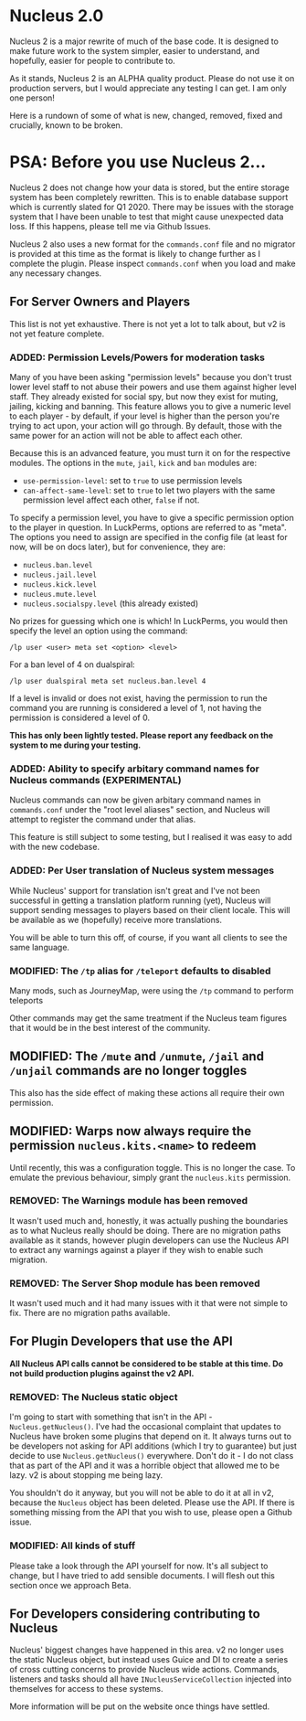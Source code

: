 # Nucleus 2.0

Nucleus 2 is a major rewrite of much of the base code. It is designed to make future work to the system simpler, easier to understand, and
 hopefully, easier for people to contribute to.

As it stands, Nucleus 2 is an ALPHA quality product. Please do not use it on production servers, but I would appreciate any testing I can get. I am
 only one person!

Here is a rundown of some of what is new, changed, removed, fixed and crucially, known to be broken.

# PSA: Before you use Nucleus 2...

Nucleus 2 does not change how your data is stored, but the entire storage system has been completely rewritten. This is to enable database support
 which is currently slated for Q1 2020. There may be issues with the storage system that I have been unable to test that might cause unexpected
 data loss. If this happens, please tell me via Github Issues.
 
Nucleus 2 also uses a new format for the `commands.conf` file and no migrator is provided at this time as the format is likely to change further
as I complete the plugin. Please inspect `commands.conf` when you load and make any necessary changes. 

## For Server Owners and Players

This list is not yet exhaustive. There is not yet a lot to talk about, but v2 is not yet feature complete.

### ADDED: Permission Levels/Powers for moderation tasks

Many of you have been asking "permission levels" because you don't trust lower level staff to not abuse their powers and use them against higher
 level staff. They already existed for social spy, but now they exist for muting, jailing, kicking and banning. This feature allows you to give a
 numeric level to each player - by default, if your level is higher than the person you're trying to act upon, your action will go through. By
 default, those with the same power for an action will not be able to affect each other.   
 
Because this is an advanced feature, you must turn it on for the respective modules. The options in the `mute`, `jail`, `kick` and `ban` modules are:

* `use-permission-level`: set to `true` to use permission levels
* `can-affect-same-level`: set to `true` to let two players with the same permission level affect each other, `false` if not. 

To specify a permission level, you have to give a specific permission option to the player in question. In LuckPerms, options are referred to as
 "meta". The options you need to assign are specified in the config file (at least for now, will be on docs later), but for convenience, they are:
 
* `nucleus.ban.level`
* `nucleus.jail.level`
* `nucleus.kick.level`
* `nucleus.mute.level`
* `nucleus.socialspy.level` (this already existed)

No prizes for guessing which one is which! In LuckPerms, you would then specify the level an option using the command:

```
/lp user <user> meta set <option> <level>
```

For a ban level of 4 on dualspiral:

```
/lp user dualspiral meta set nucleus.ban.level 4
```

If a level is invalid or does not exist, having the permission to run the command you are running is considered a level of 1, not having the
permission is considered a level of 0.

**This has only been lightly tested. Please report any feedback on the system to me during your testing.** 

### ADDED: Ability to specify arbitary command names for Nucleus commands (EXPERIMENTAL)

Nucleus commands can now be given arbitary command names in `commands.conf` under the "root level aliases" section, and Nucleus will attempt to
 register the command under that alias.

This feature is still subject to some testing, but I realised it was easy to add with the new codebase.

### ADDED: Per User translation of Nucleus system messages

While Nucleus' support for translation isn't great and I've not been successful in getting a translation platform running (yet), Nucleus will
 support sending messages to players based on their client locale. This will be available as we (hopefully) receive more translations.
 
You will be able to turn this off, of course, if you want all clients to see the same language.

### MODIFIED: The `/tp` alias for `/teleport` defaults to disabled

Many mods, such as JourneyMap, were using the `/tp` command to perform teleports 

Other commands may get the same treatment if the Nucleus team figures that it would be in the best interest of the community.

## MODIFIED: The `/mute` and `/unmute`, `/jail` and `/unjail` commands are no longer toggles

This also has the side effect of making these actions all require their own permission.

## MODIFIED: Warps now always require the permission `nucleus.kits.<name>` to redeem 

Until recently, this was a configuration toggle. This is no longer the case. To emulate the previous behaviour, simply grant the 
`nucleus.kits` permission.

### REMOVED: The Warnings module has been removed

It wasn't used much and, honestly, it was actually pushing the boundaries as to what Nucleus really should be doing. There are no migration paths
 available as it stands, however plugin developers can use the Nucleus API to extract any warnings against a player if they wish to enable such
 migration.

### REMOVED: The Server Shop module has been removed

It wasn't used much and it had many issues with it that were not simple to fix. There are no migration paths available.

## For Plugin Developers that use the API

**All Nucleus API calls cannot be considered to be stable at this time. Do not build production plugins against the v2 API.**

### REMOVED: The Nucleus static object

I'm going to start with something that isn't in the API - `Nucleus.getNucleus()`. I've had the occasional complaint that updates to Nucleus have
 broken some plugins that depend on it. It always turns out to be developers not asking for API additions (which I try to guarantee) but just decide
 to use `Nucleus.getNucleus()` everywhere. Don't do it - I do not class that as part of the API and it was a horrible object that allowed me to be
 lazy. v2 is about stopping me being lazy.
 
You shouldn't do it anyway, but you will not be able to do it at all in v2, because the `Nucleus` object has been deleted. Please use the API. If
 there is something missing from the API that you wish to use, please open a Github issue.

### MODIFIED: All kinds of stuff

Please take a look through the API yourself for now. It's all subject to change, but I have tried to add sensible documents. I will flesh out this
 section once we approach Beta.

## For Developers considering contributing to Nucleus

Nucleus' biggest changes have happened in this area. v2 no longer uses the static Nucleus object, but instead uses Guice and DI to create a series
 of cross cutting concerns to provide Nucleus wide actions. Commands, listeners and tasks should all have `INucleusServiceCollection` injected into
 themselves for access to these systems.

More information will be put on the website once things have settled.